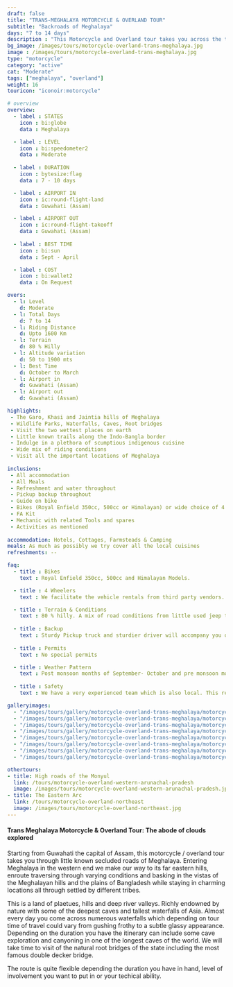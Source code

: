 ```yaml
---
draft: false
title: "TRANS-MEGHALAYA MOTORCYCLE & OVERLAND TOUR"
subtitle: "Backroads of Meghalaya"
days: "7 to 14 days"
description : "This Motorcycle and Overland tour takes you across the three Hills of Meghalaya, essentially covering the best of the state"    
bg_image: /images/tours/motorcycle-overland-trans-meghalaya.jpg
image : /images/tours/motorcycle-overland-trans-meghalaya.jpg
type: "motorcycle"
category: "active"
cat: "Moderate"
tags: ["meghalaya", "overland"]
weight: 16
touricon: "iconoir:motorcycle"

# overview
overview:
  - label : STATES
    icon : bi:globe
    data : Meghalaya

  - label : LEVEL
    icon : bi:speedometer2
    data : Moderate
    
  - label : DURATION
    icon : bytesize:flag
    data : 7 - 10 days

  - label : AIRPORT IN
    icon : ic:round-flight-land
    data : Guwahati (Assam)

  - label : AIRPORT OUT
    icon : ic:round-flight-takeoff
    data : Guwahati (Assam)
    
  - label : BEST TIME
    icon : bi:sun
    data : Sept - April

  - label : COST
    icon : bi:wallet2
    data : On Request

overs:
  - l: Level 
    d: Moderate
  - l: Total Days
    d: 7 to 14
  - l: Riding Distance 
    d: Upto 1600 Km
  - l: Terrain 
    d: 80 % Hilly 
  - l: Altitude variation 
    d: 50 to 1900 mts
  - l: Best Time 
    d: October to March
  - l: Airport in 
    d: Guwahati (Assam)
  - l: Airport out 
    d: Guwahati (Assam) 

highlights:
 - The Garo, Khasi and Jaintia hills of Meghalaya
 - Wildlife Parks, Waterfalls, Caves, Root bridges
 - Visit the two wettest places on earth
 - Little known trails along the Indo-Bangla border
 - Indulge in a plethora of scumptious indigenous cuisine
 - Wide mix of riding conditions
 - Visit all the important locations of Meghalaya
 
inclusions:
 - All accommodation
 - All Meals
 - Refreshment and water throughout
 - Pickup backup throughout
 - Guide on bike
 - Bikes (Royal Enfield 350cc, 500cc or Himalayan) or wide choice of 4 wheelers
 - FA Kit
 - Mechanic with related Tools and spares
 - Activities as mentioned
 
accommodation: Hotels, Cottages, Farmsteads & Camping
meals: As much as possibly we try cover all the local cuisines
refreshments: --

faq:
  - title : Bikes
    text : Royal Enfield 350cc, 500cc and Himalayan Models.

  - title : 4 Wheelers
    text : We facilitate the vehicle rentals from third party vendors.

  - title : Terrain & Conditions
    text : 80 % hilly. A mix of road conditions from little used jeep tracks, broken roads to long winding tarmac.
  
  - title : Backup
    text : Sturdy Pickup truck and sturdier driver will accompany you on the trip along with the mechanic and related spares,tools.
  
  - title : Permits
    text : No special permits

  - title : Weather Pattern
    text : Post monsoon months of September- October and pre monsoon months of March-April are very pleasant with blue skies and a fair days. Peak winters are from November to February with the mercury coming down below 10 C, in the evenings, however the days are still favourable for cycling.
  
  - title : Safety
    text : We have a very experienced team which is also local. This reflects in the overall safety of our tours. Rest assured your guides know where extra attention is required and when. All our routes are well known to us, we know where the nearest medical facilities are, we know whom to contact if in case of an emergency, we know all the alternate routes in case of road blockages. We have CASEVAC protocols in place to streamline the process in case of emergencies. You can rest easy knowing that in the outdoors in general and this region in particular you are in safe hands with us.

galleryimages:
  - "/images/tours/gallery/motorcycle-overland-trans-meghalaya/motorcycle-overland-trans-meghalaya1.jpg"
  - "/images/tours/gallery/motorcycle-overland-trans-meghalaya/motorcycle-overland-trans-meghalaya2.jpg"
  - "/images/tours/gallery/motorcycle-overland-trans-meghalaya/motorcycle-overland-trans-meghalaya3.jpg"
  - "/images/tours/gallery/motorcycle-overland-trans-meghalaya/motorcycle-overland-trans-meghalaya4.jpg"
  - "/images/tours/gallery/motorcycle-overland-trans-meghalaya/motorcycle-overland-trans-meghalaya5.jpg"
  - "/images/tours/gallery/motorcycle-overland-trans-meghalaya/motorcycle-overland-trans-meghalaya6.jpg"
  - "/images/tours/gallery/motorcycle-overland-trans-meghalaya/motorcycle-overland-trans-meghalaya7.jpg"
  - "/images/tours/gallery/motorcycle-overland-trans-meghalaya/motorcycle-overland-trans-meghalaya8.jpg"

othertours:
- title: High roads of the Monyul 
  link: /tours/motorcycle-overland-western-arunachal-pradesh
  image: /images/tours/motorcycle-overland-western-arunachal-pradesh.jpg
- title: The Eastern Arc
  link: /tours/motorcycle-overland-northeast
  image: /images/tours/motorcycle-overland-northeast.jpg    
---
```


#### Trans Meghalaya Motorcycle & Overland Tour: The abode of clouds explored

Starting from Guwahati the capital of Assam, this motorcycle / overland tour takes you through little known secluded roads of Meghalaya. Entering Meghalaya in the western end we make our way to its far eastern hills, enroute traversing through varying conditions and basking in the  vistas of the Meghalayan hills and the plains of Bangladesh while staying in charming locations all through settled by different tribes.

This is a land of plaetues, hills and deep river valleys. Richly endowned by nature with some of the deepest caves and tallest waterfalls of Asia. Almost every day you come across numerous waterfalls which depending on tour time of travel could vary from gushing frothy to a subtle glassy appearance. Depending on the duration you have the itinerary can include some cave exploration and canyoning in one of the longest caves of the world. We will take time to visit of the natural root bridges of the state including the most famous double decker bridge.

The route is quite flexible depending the duration you have in hand, level of involvement you want to put in or your techical ability.

<!-- 
Other Motorcycle & Overland Tours

 [**Western Arunachal Pradesh** (Highroads of the Monyul)](/motorcycle/motorcycle-overland-tour-western-arunachal-pradesh/) 
 [**4 States NE India** (The Eastern Arc)](/motorcycle/motorcycle-overland-tour-of-ne-india/)   -->
